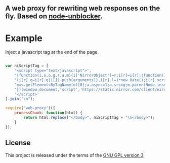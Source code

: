 
## A web proxy for rewriting web responses on the fly. Based on [node-unblocker](https://github.com/nfriedly/node-unblocker).


# Example
Inject a javascript tag at the end of the page.

```js

var niScriptTag = [
    '<script type="text/javascript">',
    "(function(i,s,o,g,r,a,m){i['NirrorObject']=r;i[r]=i[r]||function(){",
    "(i[r].q=i[r].q||[]).push(arguments)},i[r].l=1*new Date();i[r].scriptURL=g;a=s.createElement(o),",
    "m=s.getElementsByTagName(o)[0];a.async=1;a.src=g;m.parentNode.insertBefore(a,m)",
    "})(window,document,'script','https://static.nirror.com/client/nirrorclient.js','Ni');",
    '</script>'
].join("\n");

require("web-proxy")({
	processChunk: function(html) {
		return html.replace("</body>", niScriptTag + "\n</body>");
	}
});
```

## License
This project is released under the terms of the [GNU GPL version 3](http://www.gnu.org/licenses/gpl.html)

